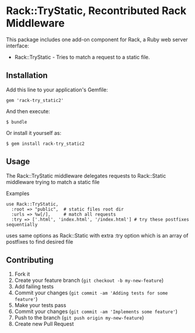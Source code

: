 # Rack::TryStatic, Recontributed Rack Middleware

This package includes one add-on component for Rack, a Ruby web server interface:

* Rack::TryStatic - Tries to match a request to a static file.

## Installation

Add this line to your application's Gemfile:

    gem 'rack-try_static2'

And then execute:

    $ bundle

Or install it yourself as:

    $ gem install rack-try_static2

## Usage

The Rack::TryStatic middleware delegates requests to Rack::Static middleware
trying to match a static file

Examples

    use Rack::TryStatic,
      :root => "public",  # static files root dir
      :urls => %w[/],     # match all requests
      :try => ['.html', 'index.html', '/index.html'] # try these postfixes sequentially

uses same options as Rack::Static with extra :try option which is an array
of postfixes to find desired file


## Contributing

1. Fork it
2. Create your feature branch (`git checkout -b my-new-feature`)
3. Add failing tests
4. Commit your changes (`git commit -am 'Adding tests for some feature'`)
5. Make your tests pass
6. Commit your changes (`git commit -am 'Implements some feature'`)
7. Push to the branch (`git push origin my-new-feature`)
8. Create new Pull Request
